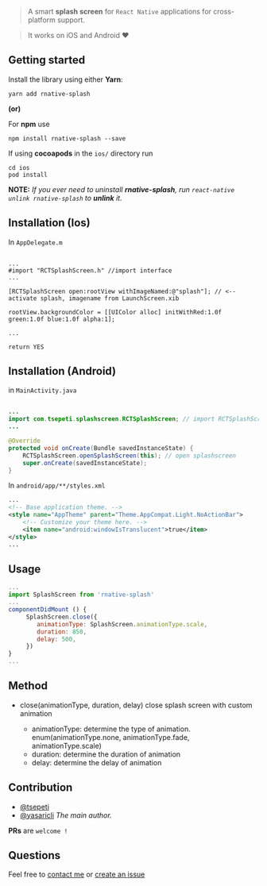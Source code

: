 > A smart **splash screen** for `React Native` applications for cross-platform support.

> It works on iOS and Android ♥

## Getting started

Install the library using either **Yarn**:

    yarn add rnative-splash
    
__(or)__

For **npm** use

    npm install rnative-splash --save


If using **cocoapods** in the `ios/` directory run

    cd ios
    pod install

**NOTE:** *If you ever need to uninstall **rnative-splash**, run `react-native unlink rnative-splash` to **unlink** it.*


## Installation (Ios)

In `AppDelegate.m`

```objc

...
#import "RCTSplashScreen.h" //import interface
...

[RCTSplashScreen open:rootView withImageNamed:@"splash"]; // <-- activate splash, imagename from LaunchScreen.xib

rootView.backgroundColor = [[UIColor alloc] initWithRed:1.0f green:1.0f blue:1.0f alpha:1];

... 

return YES
```

## Installation (Android)

in `MainActivity.java`

```java

...
import com.tsepeti.splashscreen.RCTSplashScreen; // import RCTSplashScreen
...

@Override
protected void onCreate(Bundle savedInstanceState) {
    RCTSplashScreen.openSplashScreen(this); // open splashscreen
    super.onCreate(savedInstanceState);
}
```

In `android/app/**/styles.xml`

```xml
...
<!-- Base application theme. -->
<style name="AppTheme" parent="Theme.AppCompat.Light.NoActionBar">
    <!-- Customize your theme here. -->
    <item name="android:windowIsTranslucent">true</item>
</style>
...
```

## Usage

```js
...
import SplashScreen from 'rnative-splash'
...
componentDidMount () {
     SplashScreen.close({
        animationType: SplashScreen.animationType.scale,
        duration: 850,
        delay: 500,
     })
}
...

```

## Method

* close(animationType, duration, delay)
  close splash screen with custom animation

  * animationType: determine the type of animation. enum(animationType.none, animationType.fade, animationType.scale)
  * duration: determine the duration of animation
  * delay: determine the delay of animation

## Contribution

- [@tsepeti](mailto:yazilim@tatilsepeti.com)
- [@yasaricli](mailto:yasaricli@gmail.com) *The main author.*

**PRs** are `welcome !`


## Questions

Feel free to [contact me](mailto:yasaricli@gmail.com) or [create an issue](https://github.com/tsepeti/rnative-splash/issues/new)

